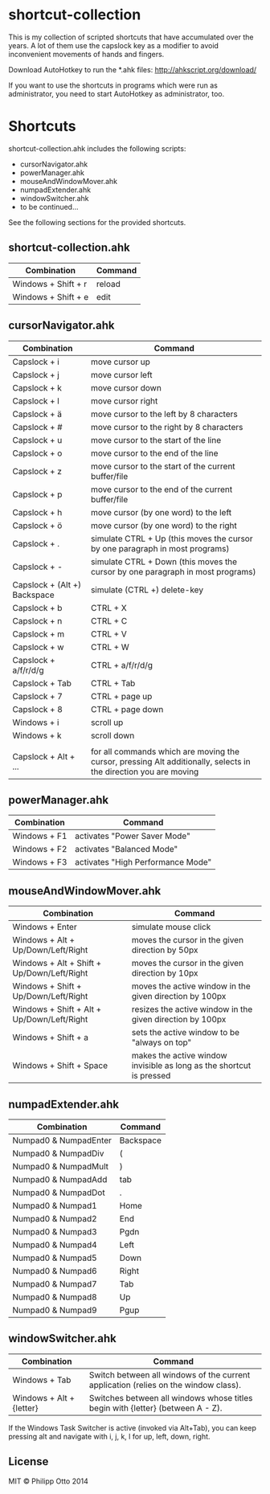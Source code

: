 shortcut-collection
===================

This is my collection of scripted shortcuts that have accumulated over the years. A lot of them use the capslock key as a modifier to avoid inconvenient movements of hands and fingers.

Download AutoHotkey to run the *.ahk files: http://ahkscript.org/download/

If you want to use the shortcuts in programs which were run as administrator, you need to start AutoHotkey as administrator, too.


Shortcuts
=========

shortcut-collection.ahk includes the following scripts:

- cursorNavigator.ahk
- powerManager.ahk
- mouseAndWindowMover.ahk
- numpadExtender.ahk
- windowSwitcher.ahk
- to be continued...

See the following sections for the provided shortcuts.

## shortcut-collection.ahk

Combination | Command
------------|----------
Windows + Shift + r | reload
Windows + Shift + e | edit

## cursorNavigator.ahk

Combination | Command
------------|----------
Capslock + i        | move cursor up
Capslock + j        | move cursor left
Capslock + k        | move cursor down
Capslock + l        | move cursor right
Capslock + ä        | move cursor to the left by 8 characters
Capslock + #        | move cursor to the right by 8 characters
Capslock + u        | move cursor to the start of the line
Capslock + o        | move cursor to the end of the line
Capslock + z        | move cursor to the start of the current buffer/file
Capslock + p        | move cursor to the end of the current buffer/file
Capslock + h        | move cursor (by one word) to the left
Capslock + ö        | move cursor (by one word) to the right
Capslock + .        | simulate CTRL + Up (this moves the cursor by one paragraph in most programs)
Capslock + -        | simulate CTRL + Down (this moves the cursor by one paragraph in most programs)
Capslock + (Alt +) Backspace | simulate (CTRL +) delete-key
Capslock + b        | CTRL + X
Capslock + n        | CTRL + C
Capslock + m        | CTRL + V
Capslock + w        | CTRL + W
Capslock + a/f/r/d/g | CTRL + a/f/r/d/g
Capslock + Tab      | CTRL + Tab
Capslock + 7        | CTRL + page up
Capslock + 8        | CTRL + page down
Windows + i         | scroll up
Windows + k         | scroll down
                    |
Capslock + Alt + ... | for all commands which are moving the cursor, pressing Alt additionally, selects in the direction you are moving

## powerManager.ahk

Combination | Command
------------|----------
Windows + F1 | activates "Power Saver Mode"
Windows + F2 | activates "Balanced Mode"
Windows + F3 | activates "High Performance Mode"

## mouseAndWindowMover.ahk

Combination | Command
------------|----------
Windows + Enter | simulate mouse click
Windows + Alt + Up/Down/Left/Right | moves the cursor in the given direction by 50px
Windows + Alt + Shift + Up/Down/Left/Right | moves the cursor in the given direction by 10px
Windows + Shift + Up/Down/Left/Right | moves the active window in the given direction by 100px
Windows + Shift + Alt + Up/Down/Left/Right | resizes the active window in the given direction by 100px
Windows + Shift + a | sets the active window to be "always on top"
Windows + Shift + Space | makes the active window invisible as long as the shortcut is pressed


## numpadExtender.ahk

Combination | Command
------------|----------
Numpad0 & NumpadEnter | Backspace
Numpad0 & NumpadDiv | (
Numpad0 & NumpadMult | )
Numpad0 & NumpadAdd | tab
Numpad0 & NumpadDot | .
Numpad0 & Numpad1 | Home
Numpad0 & Numpad2 | End
Numpad0 & Numpad3 | Pgdn
Numpad0 & Numpad4 | Left
Numpad0 & Numpad5 | Down
Numpad0 & Numpad6 | Right
Numpad0 & Numpad7 | Tab
Numpad0 & Numpad8 | Up
Numpad0 & Numpad9 | Pgup

## windowSwitcher.ahk

Combination | Command
------------|---------
Windows + Tab | Switch between all windows of the current application (relies on the window class).
Windows + Alt + {letter} | Switches between all windows whose titles begin with {letter} (between A - Z).

If the Windows Task Switcher is active (invoked via Alt+Tab), you can keep pressing alt and navigate with i, j, k, l for up, left, down, right.

## License
MIT &copy; Philipp Otto 2014
